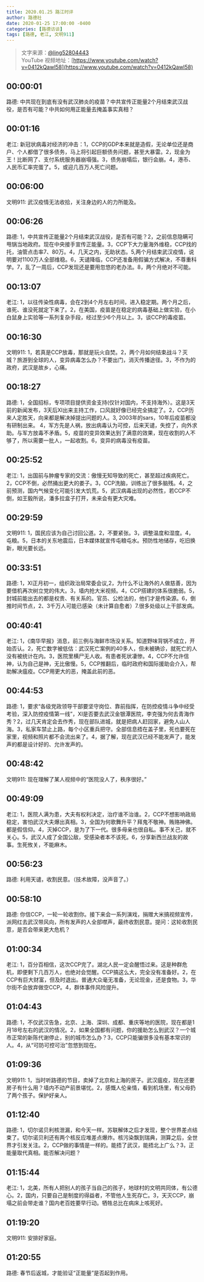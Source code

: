 ```yaml
---
title: 2020.01.25 路江时评
author: 路德社
date: 2020-01-25 17:00:00 -0400
categories: [路德访谈]
tags: [路德, 老江, 文明911]
---
```


> 文字来源：[@ling52804443](https://twitter.com/ling52804443)  
> YouTube 视频地址：[https://www.youtube.com/watch?v=0412kQawl58](https://www.youtube.com/watch?v=0412kQawl58)

## 00:00:01

路德: 中共现在到底有没有武汉肺炎的疫苗？中共宣传正能量2个月结束武汉战役，是否有可能？中共如何用正能量去掩盖事实真相？

## 00:01:16

老江: 新冠状病毒对经济的冲击：1，CCP的GDP本来就是造假，无论单位还是商户、个人都借了很多债务，马上将引起巨额债务问题，甚至大暴雷。2，现金为王！比断网了、支付系统服务器崩塌强。3，债务崩塌后，银行会崩。4，港币、人民币汇率完蛋了。5，或迎几百万人死亡问题。

## 00:06:00

文明911: 武汉疫情无法收拾，关注身边的人的力所能及。

## 00:06:26

路德: 1，中共宣传正能量2个月结束武汉战役，是否有可能？2，之前信息隐瞒可甩锅当地政府。现在中央接手宣传正能量。3，CCP下大力量海外维稳，CCP找的托，油管点击率7、80万。4，几天之内，无助状态。5,两个月结束武汉疫情，说明要对1100万人全部维稳。6，天谴降临，CCP还准备用假骗方式解决，不尊重科学。7，乱了一周后，CCP发现还是要用忽悠的老办法。8，两个月绝对不可能。

## 00:13:07

老江: 1，以往传染性病毒，会在2到4个月左右时间，进入稳定期。两个月之后，谁死、谁没死就定下来了。2，在美国，疫苗是在稳定的病毒基础上做实验，在小白鼠身上实验等一系列复杂手段，经过至少6个月以上。3，谈CCP的毒疫苗。

## 00:16:30

文明911: 1，若真是CCP放毒，那就是玩火自焚。2，两个月如何结束战斗？灭城？旅游到全球的人，变异病毒怎么办？不要出门，消灭传播途径。3，不作为的政府，武汉是故乡，心痛。

## 00:18:27

路德: 1，全国招标，专项项目提供资金支持(仅针对国内，不支持海外）。这是3天前的新闻发布，3天后XI出来主持工作，口风就好像已经完全搞定了。2，CCP历来人定胜天，向来都是解决掉提出问题的人。3,  2003年的sars，10年后疫苗都没有研制出来。 4，军方先是人祸，放出病毒认为可控，后来天谴，失控了，向外求助。与军方放毒不矛盾。5，疫苗的变异效果达到了满意的效果，现在收割的人不够了，所以需要一批人，一起收割。6，变异的病毒没有疫苗。

## 00:25:52

老江: 1，出国前与肿瘤专家的交流：傲慢无知导致的死亡，甚至超过疾病死亡。2，CCP不倒，必然捅出更大的娄子。3，CCP洗脑，训练出了很多脑残。4，之前预测，国内气候变化可能引发大饥荒。5，武汉病毒出现的必然性，若CCP不倒，如王毅所说，潘多拉盒子打开，未来会有更大灾难。

## 00:29:59

文明911: 1，国民应该为自己讨回公道。2，不要紧张。3，调整温度和湿度。4，屯粮。5，日本的关东地震后，日本媒体就宣传屯粮屯水。预防性地储存，吃旧换新，眼光要长远。

## 00:33:51

路德: 1，XI正月初一，组织政治局常委会议,2，为什么不让海外的人做慈善，因为要借机再次树立党的伟大。3，墙内抢大米视频。4，CCP搭建的体系很脆弱。5，封城前能出去的都是权贵、有关系的。官员、公检法的，他们才是传染源。6，倒推时间节点，2、3千万人可能已感染（未计算自愈者）7.很多处级以上干部发病。

## 00:40:41

老江: 1，《南华早报》消息，前三例与海鲜市场没关系。知道野味背锅不成立，开始否认。2，死亡数字被低估：武汉死亡案例的40多人，但未被确诊，就死亡的人没有被统计在内。3，医院里横尸无人收。有患者死状凄惨。4，CCP不允许信神，认为自己是神，无比傲慢。5，CCP推翻后，临时政府和国际援助会介入，帮助解决瘟疫。CCP用更大的恶，掩盖此前的恶。

## 00:44:53

路德: 1，要求“各级党政领导干部要坚守岗位、靠前指挥，在防控疫情斗争中经受考验，深入防控疫情第一线”，XI是否要去武汉金银潭医院，李克强为何去青海作秀？2，过几天肯定会去作秀，现在部队进城，就是把病人赶回家，避免人山人海。3，私家车禁止上路，每个小区重兵把守。全部信息捂在盖子里，死也要死在家里，视频和照片都不会流出来了。4，据了解，现在武汉已经不能发声了，能发声的都是设计好的、允许发声的。

## 00:48:42

文明911: 现在理解了某人视频中的“医院没人了，秩序很好。”

## 00:49:09

老江: 1，医院人满为患，大夫有权利决定，治疗谁不治谁。2，CCP不想影响政局稳定，害怕武汉大夫爆出真相。3，全国为何歌舞升平？拜鬼不敬神。贿赂神佛。都是假信仰。4，灭掉CCP，是为了下一代。很多母亲也很自私。事不关己，就不关心。5，武汉人成了全国公敌，受感染者本不该死。6，分享新西兰战友的故事。生死攸关，不能麻木。

## 00:56:23

路德: 利用天谴，收割民意。（技术故障，没声音了。）

## 00:58:10

路德: 你信CCP，一轮一轮收割你。接下来会一系列演戏，捐赠大米搞视频宣传，派网红去武汉带风向，所有发声的人全部噤声，最终收割民意。提问：这轮收割民意，是否会带来更大危机？

## 01:00:34

老江: 1，百分百相信，这次CCP完了。湖北人民一定会醒悟过来。这是种群危机，即便剩下几百万人，也绝对会觉醒。CCP搞这么大，完全没有准备好。2，在CCP有巨大财富，但及时退出。普通大众毫无准备，无论现金，还是食物。3，华尔街不会放弃做空CCP。4，群体事件风险提升。

## 01:04:43

路德: 1，不仅武汉告急，北京、上海、深圳、成都、重庆等地的医院，现在都是1月18号左右的武汉的情况。2，如果全国都有问题，你的援助怎么到武汉？一个城市正常的新陈代谢停止，别的城市怎么办？3，CCP只能骗很多没有基本常识的人。4，从“可防可控可治”忽悠到现在。

## 01:09:36

文明911: 1，当时听路德的节目，卖掉了北京和上海的房子。武汉瘟疫，现在还要房子有什么用？墙内不动产前景堪忧。2，感慨人伦亲情，看到机场里，有父母扔了两个孩子。保护好亲人。

## 01:12:40

路德: 1，切尔诺贝利核泄漏，和今天一样。苏联解体之后才发现，整个世界差点结束了。切尔诺贝利还有两个核反应堆差点爆炸。核污染飘到瑞典，测算之后，全世界才引发关注。2，CCP做的事情是一样的。能捂了武汉，能捂北上广么？3，正能量取代真相。能否解决问题？

## 01:15:44

老江: 1，北美，所有人把别人的孩子当自己的孩子，地球村的文明共同体，有公德心。2，国内，只要自己是制度的得益者，不管他人生死存亡。3，天灭CCP，崩塌之前会带走谁？国内老百姓要早行动。牺牲总比在病床上咳死好。

## 01:19:20

文明911: 安排好家庭。

## 01:20:55

路德: 春节后返城，才能验证“正能量”是否起到作用。
